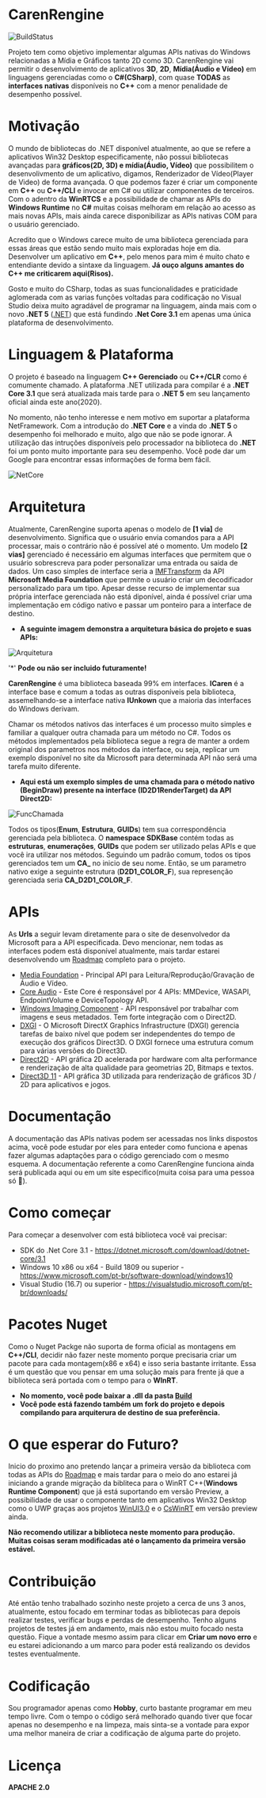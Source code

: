 # CarenRengine

![BuildStatus](https://o8vbcg.bn.files.1drv.com/y4m4KJ8lb8IV74Wv96vJ0k5LS-qrrf7T1j0YofXqLF2P26xlC9-V0pEzdgmNpgi-ga7AjI5r3PD4VCAdIRxgG--WnZK2IalWfoEdyH5ZMrXd2EwLJ9Ho0HnM4un5tkoJ69RC4TUdSyId_q8rYuQuCZ2ZxnEyW9FMWKr9Ait3Q8PStnmpw28ag3ITDgZu9pe0zbLe9P4tT9xMwoUxGbGrla8IfAr_XumEuVklcBzIspXHjM/BuildStatus.png?psid=1)

Projeto tem como objetivo implementar algumas APIs nativas do Windows relacionadas a Mídia e Gráficos tanto 2D como 3D.
CarenRengine vai permitir o desenvolvimento de aplicativos **3D**, **2D**, **Mídia(Áudio e Vídeo)** em linguagens gerenciadas como 
o **C#(CSharp)**, com quase **TODAS** as **interfaces nativas** disponíveis no **C++** com a menor penalidade de desempenho possível. 


# Motivação
O mundo de bibliotecas do .NET disponível atualmente, ao que se refere a aplicativos Win32 Desktop especificamente, não possui bibliotecas
avançadas para **gráficos(2D, 3D) e mídia(Áudio, Vídeo)** que possibilitem o desenvolivmento de um aplicativo, digamos, Renderizador de Vídeo(Player de Video)
de forma avançada. O que podemos fazer é criar um componente em **C++** ou **C++/CLI** e invocar em C# ou utilizar componentes de terceiros.
Com o adentro da **WinRTCS** e a possibilidade de chamar as APIs do **Windows Runtime** no **C#** muitas coisas melhoram em relação ao acesso as mais novas APIs, mais ainda carece disponibilizar as APIs nativas COM para o usuário gerenciado.

Acredito que o Windows carece muito de uma biblioteca gerenciada para essas áreas que estão sendo muito mais exploradas hoje em dia.
Desenvolver um aplicativo em **C++**, pelo menos para mim é muito chato e entendiante devido a sintaxe da linguagem. 
**Já ouço alguns amantes do C++ me criticarem aqui(Risos).**

Gosto e muito do CSharp, todas as suas funcionalidades e praticidade aglomerada com as varias funções voltadas para codificação no Visual Studio
deixa muito agradável de programar na linguagem, ainda mais com o novo **.NET 5** ([.NET](https://github.com/dotnet/core)) que está fundindo
**.Net Core 3.1** em apenas uma única plataforma de desenvolvimento.


# Linguagem & Plataforma
O projeto é baseado na linguagem **C++ Gerenciado** ou **C++/CLR** como é comumente chamado. A plataforma .NET utilizada para compilar é a **.NET Core 3.1** que será
atualizada mais tarde para o **.NET 5** em seu lançamento oficial ainda este ano(2020).

No momento, não tenho interesse e nem motivo em suportar a plataforma NetFramework. Com a introdução do **.NET Core** e a vinda do **.NET 5** o desempenho
foi melhorado e muito, algo que não se pode ignorar. A utilização das intruções disponíveis pelo processador na biblioteca do **.NET** foi um ponto muito
importante para seu desempenho. Você pode dar um Google para encontrar essas informações de forma bem fácil.

![NetCore](https://github.com/VictorSantosReis/CarenRengine/blob/master/Imagens/NetCoreLogoNovo100x100.jpg)


# Arquitetura
Atualmente, CarenRengine suporta apenas o modelo de **[1 via]** de desenvolvimento. Significa que o usuário envia comandos para a API processar, mais o contrário
não é possível até o momento. Um modelo **[2 vias]** gerenciado é necessário em algumas interfaces que permitem que o usuário sobrescreva para poder personalizar
uma entrada ou saida de dados. Um caso simples de interface seria a [IMFTransform](https://docs.microsoft.com/en-us/windows/win32/api/mftransform/nn-mftransform-imftransform)
da API **Microsoft Media Foundation** que permite o usuário criar um decodificador personalizado para um tipo. Apesar desse recurso de implementar sua própria interface gerenciada não está diponível, ainda é possível criar uma implementação em código nativo e passar um ponteiro para a interface de destino.

* **A seguinte imagem demonstra a arquitetura básica do projeto e suas APIs:**

![Arquitetura](https://github.com/VictorSantosReis/CarenRengine/blob/master/Imagens/CarenRengineAPIs.jpg)

'*' **Pode ou não ser incluido futuramente!**

**CarenRengine** é uma biblioteca baseada 99% em interfaces. **ICaren** é a interface base e comum a todas as outras disponíveis pela biblioteca, assemelhando-se a interface nativa **IUnkown** que a maioria das interfaces do Windows derivam.

Chamar os métodos nativos das interfaces é um processo muito simples e familiar a qualquer outra chamada para um método no C#. Todos os métodos implementados pela biblioteca
segue a regra de manter a ordem original dos parametros nos métodos da interface, ou seja, replicar um exemplo disponível no site da Microsoft para determinada API não será uma tarefa muito diferente.

* **Aqui está um exemplo simples de uma chamada para o método nativo (**BeginDraw**) presente na interface (**ID2D1RenderTarget**) da API Direct2D:**

![FuncChamada](https://github.com/VictorSantosReis/CarenRengine/blob/master/Imagens/CarenRengine_ChamadaDeMetodo.jpg)

Todos os tipos(**Enum**, **Estrutura**, **GUIDs**) tem sua correspondência gerenciada pela biblioteca. O **namespace SDKBase** contém todas as **estruturas**, **enumeraçôes**, **GUIDs** que podem ser utilizado pelas APIs e que você ira utilizar nos métodos. Seguindo um padrão comum, todos os tipos gerenciados tem um **CA_** no inicio de seu nome. Então, se um parametro nativo exige a seguinte estrutura (**D2D1_COLOR_F**), sua represenção gerenciada seria **CA_D2D1_COLOR_F**.


# APIs
As **Urls** a seguir levam diretamente para o site de desenvolvedor da Microsoft para a API especificada. Devo mencionar, nem todas as
interfaces podem está disponível atualmente, mais tardar estarei desenvolvendo um [Roadmap](https://github.com/VictorSantosReis/CarenRengine/blob/master/Roadmap/Roadmap.md) completo para o projeto.

* [Media Foundation](https://docs.microsoft.com/en-us/windows/win32/medfound/microsoft-media-foundation-sdk) - Principal API para Leitura/Reprodução/Gravação de Áudio e Vídeo.
* [Core Audio](https://docs.microsoft.com/en-us/windows/win32/CoreAudio/core-audio-apis-in-windows-vista) - Este Core é responsável por 4 APIs: MMDevice, WASAPI, EndpointVolume e DeviceTopology API.
* [Windows Imaging Component](https://docs.microsoft.com/en-us/windows/win32/wic/-wic-about-windows-imaging-codec) - API responsável por trabalhar com imagens e seus metadados. Tem forte integração com o Direct2D.
* [DXGI](https://docs.microsoft.com/en-us/windows/win32/direct3ddxgi/dx-graphics-dxgi-overviews) - O Microsoft DirectX Graphics Infrastructure (DXGI) gerencia tarefas de baixo nível que podem ser independentes do tempo de execução dos gráficos Direct3D. O DXGI fornece uma estrutura comum para várias versões do Direct3D.
* [Direct2D](https://docs.microsoft.com/en-us/windows/win32/direct2d/direct2d-portal) - API gráfica 2D acelerada por hardware com alta performance e renderização de alta qualidade para geometrias 2D, Bitmaps e textos.
* [Direct3D 11](https://docs.microsoft.com/en-us/windows/win32/direct3d11/atoc-dx-graphics-direct3d-11) - API gráfica 3D utilizada para renderização de gráficos 3D / 2D para aplicativos e jogos.


# Documentação
A documentação das APIs nativas podem ser acessadas nos links dispostos acima, você pode estudar por eles para enteder como funciona e apenas fazer algumas adaptações para o código gerenciado com o mesmo esquema.
A documentação referente a como CarenRengine funciona ainda será publicada aqui ou em um site especifico(muita coisa para uma pessoa só 😬).


# Como começar
Para começar a desenvolver com está biblioteca você vai precisar:
* SDK do .Net Core 3.1 - https://dotnet.microsoft.com/download/dotnet-core/3.1
* Windows 10 x86 ou x64 - Build 1809 ou superior - https://www.microsoft.com/pt-br/software-download/windows10
* Visual Studio (16.7) ou superior - https://visualstudio.microsoft.com/pt-br/downloads/


# Pacotes Nuget
Como o Nuget Packge não suporta de forma oficial as montagens em **C++/CLI**, decidir não fazer neste momento porque precisaria criar um pacote para cada montagem(x86 e x64) e isso seria bastante irritante. Essa é um questão que vou pensar em uma solução mais para frente já que a biblioteca será portada com o tempo para o **WInRT**.

* **No momento, você pode baixar a .dll da pasta [Build](https://github.com/VictorSantosReis/CarenRengine/tree/master/Build)**
* **Você pode está fazendo também um fork do projeto e depois compilando para arquiterura de destino de sua preferência.**


# O que esperar do Futuro?
Inicio do proximo ano pretendo lançar a primeira versão da biblioteca com todas as APIs do [Roadmap](https://github.com/VictorSantosReis/CarenRengine/blob/master/Roadmap/Roadmap.md) e mais tardar para o meio do ano estarei já iniciando a grande migração da bibliteca para o WinRT C++(**Windows Runtime Component**) que já está suportando em versão Preview, a possibilidade de usar o componente tanto em aplicativos Win32 Desktop como o UWP graças aos projetos [WinUI3.0](https://github.com/microsoft/microsoft-ui-xaml) e o [CsWinRT](https://github.com/microsoft/CsWinRT) em versão preview ainda.

**Não recomendo utilizar a biblioteca neste momento para produção. Muitas coisas seram modificadas até o lançamento da primeira versão estável.**


# Contribuição
Até então tenho trabalhado sozinho neste projeto a cerca de uns 3 anos, atualmente, estou focado em terminar todas as bibliotecas para depois realizar testes, verificar bugs e perdas de desempenho. Tenho alguns projetos de testes já em andamento, mais não estou muito focado nesta questão.
Fique a vontade mesmo assim para clicar em **Criar um novo erro** e eu estarei adicionando a um marco para poder está realizando os devidos testes eventualmente.


# Codificação
Sou programador apenas como **Hobby**, curto bastante programar em meu tempo livre.
Com o tempo o código será melhorado quando tiver que focar apenas no desempenho e na limpeza, mais sinta-se a vontade para expor uma melhor maneira de criar a codificação
de alguma parte do projeto.


# Licença
**APACHE 2.0**
